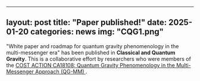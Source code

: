 
---
layout: post
title: "Paper published!"
date: 2025-01-20
categories: news
img: "CQG1.png"
---
"White paper and roadmap for quantum gravity phenomenology in the multi-messenger era"
  has been published in <strong>Classical and Quantum Gravity</strong>. This is a collaborative effort by researchers who were members of the 
  <a href="https://www.cost.eu/actions/CA18108/" target="_blank">
    COST ACTION CA18108: Quantum Gravity Phenomenology in the Multi-Messenger Approach (QG-MM)
  </a>.


